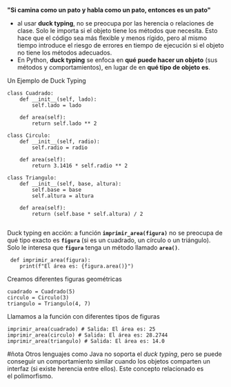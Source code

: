 
**"Si camina como un pato y habla como un pato, entonces es un pato"**

- al usar **duck typing**, no se preocupa por las  herencia o relaciones de clase. Solo le importa si el objeto tiene los métodos que necesita. Esto hace que el código sea más flexible y menos rígido, pero al mismo tiempo introduce el riesgo de errores en tiempo de ejecución si el objeto no tiene los métodos adecuados.
-  En Python, **duck typing** se enfoca en **qué puede hacer un objeto** (sus métodos y comportamientos), en lugar de en **qué tipo de objeto es**.


Un Ejemplo de Duck Typing

```
class Cuadrado:
    def __init__(self, lado):
        self.lado = lado

    def area(self):
        return self.lado ** 2

class Circulo:
    def __init__(self, radio):
        self.radio = radio

    def area(self):
        return 3.1416 * self.radio ** 2

class Triangulo:
    def __init__(self, base, altura):
        self.base = base
        self.altura = altura

    def area(self):
        return (self.base * self.altura) / 2


```
 Duck typing en acción: a función **`imprimir_area(figura)`** no se preocupa de qué tipo exacto es **`figura`** (si es un cuadrado, un círculo o un triángulo). Solo le interesa que **`figura`** tenga un método llamado **`area()`**.
```
 def imprimir_area(figura):
    print(f"El área es: {figura.area()}")
```
Creamos diferentes figuras geométricas
```
cuadrado = Cuadrado(5)
circulo = Circulo(3)
triangulo = Triangulo(4, 7)
```
Llamamos a la función con diferentes tipos de figuras
```
imprimir_area(cuadrado) # Salida: El área es: 25 imprimir_area(circulo) # Salida: El área es: 28.2744 imprimir_area(triangulo) # Salida: El área es: 14.0
```

#ñota Otros lenguajes como Java no soporta el _duck typing_, pero se puede conseguir un comportamiento similar cuando los objetos comparten un interfaz (si existe herencia entre ellos). Este concepto relacionado es el polimorfismo.